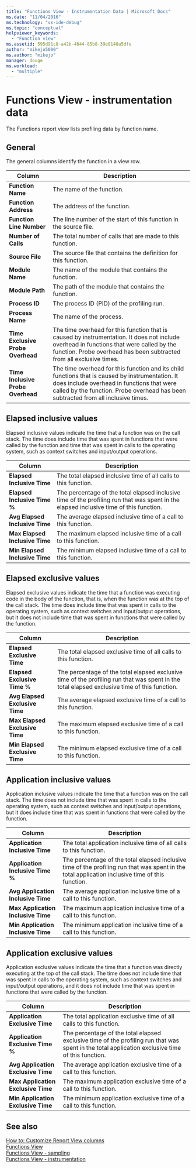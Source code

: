 ```yaml
---
title: "Functions View - Instrumentation Data | Microsoft Docs"
ms.date: "11/04/2016"
ms.technology: "vs-ide-debug"
ms.topic: "conceptual"
helpviewer_keywords: 
  - "Function view"
ms.assetid: 595d91c8-a42b-4644-85b8-39e8140a5dfe
author: "mikejo5000"
ms.author: "mikejo"
manager: douge
ms.workload: 
  - "multiple"
---
```

# Functions View - instrumentation data
The Functions report view lists profiling data by function name.  
  
## General  
 The general columns identify the function in a view row.  
  
|Column|Description|  
|------------|-----------------|  
|**Function Name**|The name of the function.|  
|**Function Address**|The address of the function.|  
|**Function Line Number**|The line number of the start of this function in the source file.|  
|**Number of Calls**|The total number of calls that are made to this function.|  
|**Source File**|The source file that contains the definition for this function.|  
|**Module Name**|The name of the module that contains the function.|  
|**Module Path**|The path of the module that contains the function.|  
|**Process ID**|The process ID (PID) of the profiling run.|  
|**Process Name**|The name of the process.|  
|**Time Exclusive Probe Overhead**|The time overhead for this function that is caused by instrumentation. It does not include overhead in functions that were called by the function. Probe overhead has been subtracted from all exclusive times.|  
|**Time Inclusive Probe Overhead**|The time overhead for this function and its child functions that is caused by instrumentation. It does include overhead in functions that were called by the function. Probe overhead has been subtracted from all inclusive times.|  
  
## Elapsed inclusive values  
 Elapsed inclusive values indicate the time that a function was on the call stack. The time does include time that was spent in functions that were called by the function and time that was spent in calls to the operating system, such as context switches and input/output operations.  
  
|Column|Description|  
|------------|-----------------|  
|**Elapsed Inclusive Time**|The total elapsed inclusive time of all calls to this function.|  
|**Elapsed Inclusive Time %**|The percentage of the total elapsed inclusive time of the profiling run that was spent in the elapsed inclusive time of this function.|  
|**Avg Elapsed Inclusive Time**|The average elapsed inclusive time of a call to this function.|  
|**Max Elapsed Inclusive Time**|The maximum elapsed inclusive time of a call to this function.|  
|**Min Elapsed Inclusive Time**|The minimum elapsed inclusive time of a call to this function.|  
  
## Elapsed exclusive values  
 Elapsed exclusive values indicate the time that a function was executing code in the body of the function, that is, when the function was at the top of the call stack. The time does include time that was spent in calls to the operating system, such as context switches and input/output operations, but it does not include time that was spent in functions that were called by the function.  
  
|Column|Description|  
|------------|-----------------|  
|**Elapsed Exclusive Time**|The total elapsed exclusive time of all calls to this function.|  
|**Elapsed Exclusive Time %**|The percentage of the total elapsed exclusive time of the profiling run that was spent in the total elapsed exclusive time of this function.|  
|**Avg Elapsed Exclusive Time**|The average elapsed exclusive time of a call to this function.|  
|**Max Elapsed Exclusive Time**|The maximum elapsed exclusive time of a call to this function.|  
|**Min Elapsed Exclusive Time**|The minimum elapsed exclusive time of a call to this function.|  
  
## Application inclusive values  
 Application inclusive values indicate the time that a function was on the call stack. The time does not include time that was spent in calls to the operating system, such as context switches and input/output operations, but it does include time that was spent in functions that were called by the function.  
  
|Column|Description|  
|------------|-----------------|  
|**Application Inclusive Time**|The total application inclusive time of all calls to this function.|  
|**Application Inclusive Time %**|The percentage of the total elapsed inclusive time of the profiling run that was spent in the total application inclusive time of this function.|  
|**Avg Application Inclusive Time**|The average application inclusive time of a call to this function.|  
|**Max Application Inclusive Time**|The maximum application inclusive time of a call to this function.|  
|**Min Application Inclusive Time**|The minimum application inclusive time of a call to this function.|  
  
## Application exclusive values  
 Application exclusive values indicate the time that a function was directly executing at the top of the call stack. The time does not include time that was spent in calls to the operating system, such as context switches and input/output operations, and it does not include time that was spent in functions that were called by the function.  
  
|Column|Description|  
|------------|-----------------|  
|**Application Exclusive Time**|The total application exclusive time of all calls to this function.|  
|**Application Exclusive Time %**|The percentage of the total elapsed exclusive time of the profiling run that was spent in the total application exclusive time of this function.|  
|**Avg Application Exclusive Time**|The average application exclusive time of a call to this function.|  
|**Max Application Exclusive Time**|The maximum application exclusive time of a call to this function.|  
|**Min Application Exclusive Time**|The minimum application exclusive time of a call to this function.|  
  
## See also  
 [How to: Customize Report View columns](../profiling/how-to-customize-report-view-columns.md)   
 [Functions View](../profiling/functions-view-sampling-data.md)   
 [Functions View - sampling](../profiling/functions-view-dotnet-memory-sampling-data.md)   
 [Functions View - instrumentation](../profiling/functions-view-dotnet-memory-instrumentation-data.md)